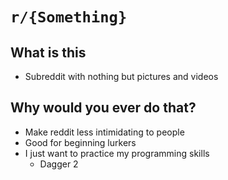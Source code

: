 # `r/{Something}`

## What is this
- Subreddit with nothing but pictures and videos

## Why would you ever do that?
- Make reddit less intimidating to people
- Good for beginning lurkers
- I just want to practice my programming skills
    - Dagger 2